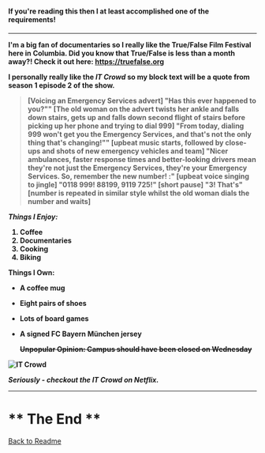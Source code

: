 <h4> If you're reading this then I at least accomplished one of the requirements! <h4>

___
I'm a big fan of documentaries so I really like the True/False Film Festival here in Columbia. Did you know that True/False is less than a month away?! Check it out here: https://truefalse.org

**I personally really like the _IT Crowd_ so my block text will be a quote from season 1 episode 2 of the show.**

>[Voicing an Emergency Services advert] "Has this ever happened to you?"" [The old woman on the advert twists her ankle and falls down stairs, gets up and falls down second flight of stairs before picking up her phone and trying to dial 999] "From today, dialing 999 won't get you the Emergency Services, and that's not the only thing that's changing!"" [upbeat music starts, followed by close-ups and shots of new emergency vehicles and team] "Nicer ambulances, faster response times and better-looking drivers mean they're not just the Emergency Services, they're your Emergency Services. So, remember the new number! :" [upbeat voice singing to jingle] "0118 999! 88199, 9119 725!" [short pause] "3! That's" [number is repeated in similar style whilst the old woman dials the number and waits]

_Things I Enjoy:_
1. Coffee
2. Documentaries
3. Cooking
4. Biking


**Things I Own:**
* A coffee mug
* Eight pairs of shoes
* Lots of board games
* A signed FC Bayern München jersey


  ~~Unpopular Opinion: Campus should have been closed on Wednesday~~


![IT Crowd](https://media.giphy.com/media/FspLvJQlQACXu/giphy.gif)

_Seriously - checkout the IT Crowd on Netflix._

___

<h1>** The End **</h1>

[Back to Readme](README.md)
